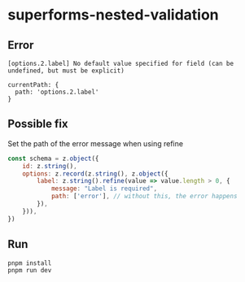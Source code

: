# superforms-nested-validation


## Error

```text
[options.2.label] No default value specified for field (can be undefined, but must be explicit)

currentPath: {
  path: 'options.2.label'
}
```

## Possible fix

Set the path of the error message when using refine

```javascript
const schema = z.object({
    id: z.string(),
    options: z.record(z.string(), z.object({
        label: z.string().refine(value => value.length > 0, {
            message: "Label is required",
            path: ['error'], // without this, the error happens
        }),
    })),
})
```

## Run

```bash
pnpm install
pnpm run dev
```